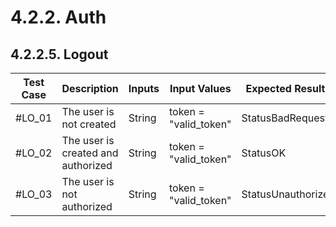 # 4.2.2. Auth

## 4.2.2.5. Logout

| **Test Case** | **Description** | **Inputs**     | **Input Values**                                                                            | **Expected Results**             | **Pass/Fail/Untested** |
|---------------------------------------|------|----------|---------------------------------------------------------------------------------------------------|--------------------------------------|------------------------|
| #LO_01 | The user is not created | String | token = "valid_token" | StatusBadRequest |  Untested|
| #LO_02 | The user is created and authorized | String | token = "valid_token" | StatusOK |  Untested|
| #LO_03 | The user is not authorized | String | token = "valid_token" | StatusUnauthorized |  Untested|
